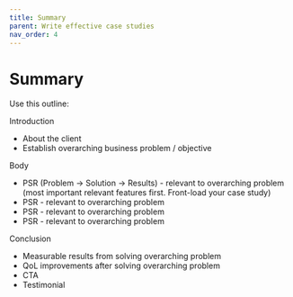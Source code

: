 ```yaml
---
title: Summary
parent: Write effective case studies
nav_order: 4
---
```


# Summary

Use this outline:

Introduction 
- About the client
- Establish overarching business problem / objective

Body
- PSR (Problem -> Solution -> Results) - relevant to overarching problem (most important relevant features first. Front-load your case study)
- PSR - relevant to overarching problem 
- PSR - relevant to overarching problem 
- PSR - relevant to overarching problem

Conclusion
- Measurable results from solving overarching problem 
- QoL improvements after solving overarching problem
- CTA
- Testimonial